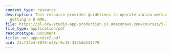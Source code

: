 ```yaml
---
content_type: resource
description: This resource provides guidelines to operate varian mercury plus for
  getting a H NMR.
file: https://ol-ocw-studio-app-production.s3.amazonaws.com/courses/5-311-introductory-chemical-experimentation-fall-2005/23cf24e48879e28c8c184136dd341779_nmr_appendix2.pdf
file_type: application/pdf
resourcetype: Document
title: nmr_appendix2.pdf
uid: 23cf24e4-8879-e28c-8c18-4136dd341779
---
```

